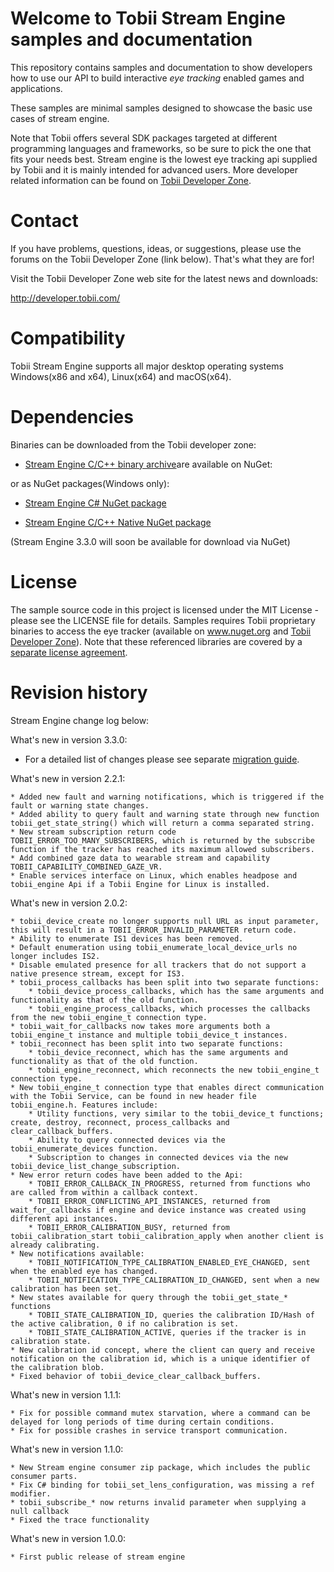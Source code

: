 # Welcome to Tobii Stream Engine samples and documentation

  This repository contains samples and documentation to show developers how to
  use our API to build interactive _eye tracking_ enabled games and applications.

  These samples are minimal samples designed to showcase the basic use cases of stream engine.

  Note that Tobii offers several SDK packages targeted at different programming languages and frameworks, so be sure to
  pick the one that fits your needs best. Stream engine is the lowest eye tracking api supplied by Tobii and it is
  mainly intended for advanced users. More developer related information can be found on [Tobii Developer Zone](http://developer.tobii.com/).

# Contact

  If you have problems, questions, ideas, or suggestions, please use the forums on the Tobii Developer Zone (link below).
  That's what they are for!

  Visit the Tobii Developer Zone web site for the latest news and downloads:

  http://developer.tobii.com/

# Compatibility

  Tobii Stream Engine supports all major desktop operating systems Windows(x86 and x64), Linux(x64) and macOS(x64).

# Dependencies
  Binaries can be downloaded from the Tobii developer zone:
  
  * [Stream Engine C/C++ binary archive](http://developer.tobii.com/downloads/)are available on NuGet:

  or as NuGet packages(Windows only):

  * [Stream Engine C# NuGet package](https://www.nuget.org/packages/Tobii.StreamEngine/) 
  
  * [Stream Engine C/C++ Native NuGet package](https://www.nuget.org/packages/Tobii.StreamEngine.Native/)
  
  (Stream Engine 3.3.0 will soon be available for download via NuGet)

# License

  The sample source code in this project is licensed under the MIT License - please see the LICENSE file for details.
  Samples requires Tobii proprietary binaries to access the eye tracker (available on www.nuget.org and [Tobii Developer Zone](http://developer.tobii.com/)).
  Note that these referenced libraries are covered by a [separate license agreement](https://developer.tobii.com/license-agreement/).

# Revision history

Stream Engine change log below:

What's new in version 3.3.0:

 - For a detailed list of changes please see separate [migration guide](docs/migration_guide_2.x_to_3.x.md).

What's new in version 2.2.1:

	* Added new fault and warning notifications, which is triggered if the fault or warning state changes.
	* Added ability to query fault and warning state through new function tobii_get_state_string() which will return a comma separated string.
	* New stream subscription return code TOBII_ERROR_TOO_MANY_SUBSCRIBERS, which is returned by the subscribe function if the tracker has reached its maximum allowed subscribers.
	* Add combined gaze data to wearable stream and capability TOBII_CAPABILITY_COMBINED_GAZE_VR.
	* Enable services interface on Linux, which enables headpose and tobii_engine Api if a Tobii Engine for Linux is installed.


What's new in version 2.0.2:

	* tobii_device_create no longer supports null URL as input parameter, this will result in a TOBII_ERROR_INVALID_PARAMETER return code.
	* Ability to enumerate IS1 devices has been removed.
	* Default enumeration using tobii_enumerate_local_device_urls no longer includes IS2.
	* Disable emulated presence for all trackers that do not support a native presence stream, except for IS3.
	* tobii_process_callbacks has been split into two separate functions:
		* tobii_device_process_callbacks, which has the same arguments and functionality as that of the old function.
		* tobii_engine_process_callbacks, which processes the callbacks from the new tobii_engine_t connection type.
	* tobii_wait_for_callbacks now takes more arguments both a tobii_engine_t instance and multiple tobii_device_t instances.
	* tobii_reconnect has been split into two separate functions:
		* tobii_device_reconnect, which has the same arguments and functionality as that of the old function.
		* tobii_engine_reconnect, which reconnects the new tobii_engine_t connection type.
	* New tobii_engine_t connection type that enables direct communication with the Tobii Service, can be found in new header file tobii_engine.h. Features include:
		* Utility functions, very similar to the tobii_device_t functions; create, destroy, reconnect, process_callbacks and clear_callback_buffers.
		* Ability to query connected devices via the tobii_enumerate_devices function.
		* Subscription to changes in connected devices via the new tobii_device_list_change_subscription.
	* New error return codes have been added to the Api:
		* TOBII_ERROR_CALLBACK_IN_PROGRESS, returned from functions who are called from within a callback context.
		* TOBII_ERROR_CONFLICTING_API_INSTANCES, returned from wait_for_callbacks if engine and device instance was created using different api instances.
		* TOBII_ERROR_CALIBRATION_BUSY, returned from tobii_calibration_start tobii_calibration_apply when another client is already calibrating.
	* New notifications available:
		* TOBII_NOTIFICATION_TYPE_CALIBRATION_ENABLED_EYE_CHANGED, sent when the enabled eye has changed.
		* TOBII_NOTIFICATION_TYPE_CALIBRATION_ID_CHANGED, sent when a new calibration has been set.
	* New states available for query through the tobii_get_state_* functions
		* TOBII_STATE_CALIBRATION_ID, queries the calibration ID/Hash of the active calibration, 0 if no calibration is set.
		* TOBII_STATE_CALIBRATION_ACTIVE, queries if the tracker is in calibration state.
	* New calibration id concept, where the client can query and receive notification on the calibration id, which is a unique identifier of the calibration blob.
	* Fixed behavior of tobii_device_clear_callback_buffers.


What's new in version 1.1.1:

	* Fix for possible command mutex starvation, where a command can be delayed for long periods of time during certain conditions.
	* Fix for possible crashes in service transport communication.


What's new in version 1.1.0:

	* New Stream engine consumer zip package, which includes the public consumer parts.
	* Fix C# binding for tobii_set_lens_configuration, was missing a ref modifier.
	* tobii_subscribe_* now returns invalid parameter when supplying a null callback
	* Fixed the trace functionality


What's new in version 1.0.0:

	* First public release of stream engine
